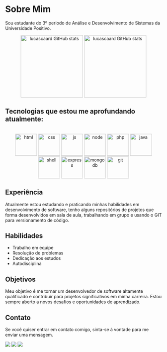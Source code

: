 # Sobre Mim

Sou estudante do 3º periodo de Análise e Desenvolvimento de Sistemas da Universidade Positivo.

<div align="center">
    <img src="https://github-readme-stats.vercel.app/api?username=lucascaard&show_icons=true&theme=tokyonight&layout=compact&include_all_commits=true&count_private=true" alt="lucascaard GitHub           stats" height="200">
    <img src="https://github-readme-stats.vercel.app/api/top-langs/?username=lucascaard&layout=donut&langs_count=16&theme=tokyonight&show_icons=true" alt="lucascaard GitHub stats" height="200">
</div>

## Tecnologias que estou me aprofundando atualmente:

<div align="center" style="display: inline-block"><br>
    <img alt="html" heigth="60" width="70"src="https://img.shields.io/badge/HTML5-E34F26?style=for-the-badge&logo=html5&logoColor=white">
    <img alt="css" heigth="60" width="70"src="https://img.shields.io/badge/CSS3-1572B6?style=for-the-badge&logo=css3&logoColor=white">
    <img alt="js" heigth="60" width="70"src="https://img.shields.io/badge/JavaScript-323330?style=for-the-badge&logo=javascript&logoColor=F7DF1E">
    <img alt="node" heigth="60" width="70"src="https://img.shields.io/badge/Node.js-43853D?style=for-the-badge&logo=node.js&logoColor=white">
    <img alt="php" heigth="60" width="70"src="https://img.shields.io/badge/PHP-777BB4?style=for-the-badge&logo=php&logoColor=white">
    <img alt="java" heigth="60" width="70"src="https://img.shields.io/badge/Java-ED8B00?style=for-the-badge&logo=openjdk&logoColor=white">
    <img alt="shell" heigth="60" width="70"src="https://img.shields.io/badge/Shell_Script-121011?style=for-the-badge&logo=gnu-bash&logoColor=white">
    <img alt="express" heigth="60" width="70"src="https://img.shields.io/badge/Express.js-404D59?style=for-the-badge">
    <img alt="mongodb" heigth="60" width="70"src="https://img.shields.io/badge/MongoDB-4EA94B?style=for-the-badge&logo=mongodb&logoColor=white">
    <img alt="git" heigth="60" width="70"src="https://img.shields.io/badge/GIT-E44C30?style=for-the-badge&logo=git&logoColor=white">
</div>



## Experiência

Atualmente estou estudando e praticando minhas habilidades em desenvolvimento de software, tenho alguns repositórios de projetos que forma desenvolvidos em sala de aula, trabalhando em grupo e usando o GIT para versionamento de código.

## Habilidades

- Trabalho em equipe
- Resolução de problemas
- Dedicação aos estudos
- Autodisciplina

## Objetivos

Meu objetivo é me tornar um desenvolvedor de software altamente qualificado e contribuir para projetos significativos em minha carreira. Estou sempre aberto a novos desafios e oportunidades de aprendizado.

## Contato

Se você quiser entrar em contato comigo, sinta-se à vontade para me enviar uma mensagem.

<span>
    <!--gmail -->
    <a href="adslucascardoso@gmail.com" target="_blank"><img src="https://img.shields.io/badge/Gmail-D14836?style=for-the-badge&logo=gmail&logoColor=white" target="_blank"></a>
</span>

<span>
    <!--Linkedin -->
    <a href="https://www.linkedin.com/in/lucas-cardoso-de-carvalho-777582188/" target="_blank"><img src="https://img.shields.io/badge/LinkedIn-0077B5?style=for-the-badge&logo=linkedin&logoColor=white" target="_blank"></a>
</span>

<span>
      <!--WhatsApp -->
    <a href="https://wa.me/41999912106?text=Ol%C3%A1%20Lucas%2C%20te%20encontrei%20no%20GitHub.%20Podemos%20conversar%3F" target="_blank"><img src="https://img.shields.io/badge/WhatsApp-25D366?style=for-the-badge&logo=whatsapp&logoColor=white" target="_blank"></a>
</span>
